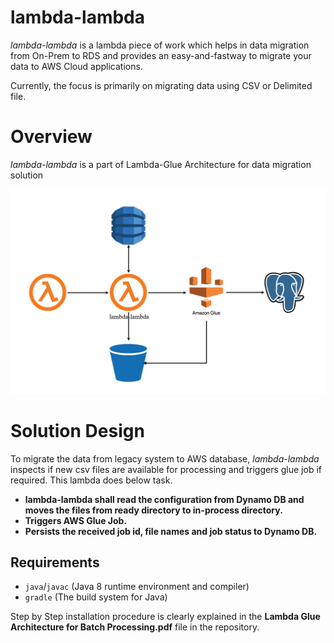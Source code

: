 
# lambda-lambda  
  
*lambda-lambda* is a lambda piece of work which helps in data migration from On-Prem to RDS and provides an easy-and-fastway to migrate your data to AWS Cloud applications.  
  
Currently, the focus is primarily on migrating data using CSV or Delimited file.  
  
# Overview  
  
*lambda-lambda* is a part of Lambda-Glue Architecture for data migration solution  
  
![lambda-lambda](https://github.com/sandeep-bharadwaj-bheemaraju/lambda-lambda/blob/master/dashboard/web/img/lambda-lambda.png)  
  
# Solution Design  
  
To migrate the data from legacy system to AWS database, *lambda-lambda* inspects if new csv files are available for processing and triggers glue job if required. This lambda does below task.  
  
* **lambda-lambda shall read the configuration from Dynamo DB and moves the files from ready directory to in-process directory.**  
* **Triggers AWS Glue Job.**  
* **Persists the received job id, file names and job status to Dynamo DB.**
  
## Requirements  
  
* `java`/`javac` (Java 8 runtime environment and compiler)  
* `gradle` (The build system for Java)  
  
Step by Step installation procedure is clearly explained in the **Lambda Glue Architecture for Batch Processing.pdf** file in the repository.